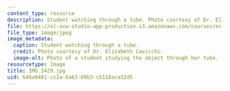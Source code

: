 ```yaml
---
content_type: resource
description: Student watching through a tube. Photo courtesy of Dr. Elizabeth Cavicchi.
file: https://ol-ocw-studio-app-production.s3.amazonaws.com/courses/ec-050-recreate-experiments-from-history-inform-the-future-from-the-past-galileo-january-iap-2010/646a0481cc2aba6389b3c5118aca32d5_IMG_3429.jpg
file_type: image/jpeg
image_metadata:
  caption: Student watching through a tube.
  credit: Photo courtesy of Dr. Elizabeth Cavicchi.
  image-alt: Photo of a student studying the object through her tube.
resourcetype: Image
title: IMG_3429.jpg
uid: 646a0481-cc2a-ba63-89b3-c5118aca32d5
---
```

